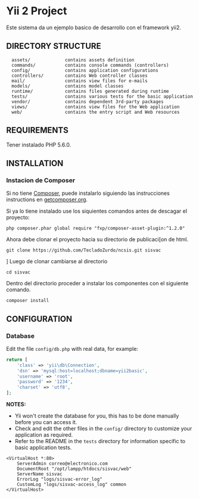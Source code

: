 Yii 2 Project
============================

Este sistema da un ejemplo basico de desarrollo con el framework yii2.

DIRECTORY STRUCTURE
-------------------

      assets/             contains assets definition
      commands/           contains console commands (controllers)
      config/             contains application configurations
      controllers/        contains Web controller classes
      mail/               contains view files for e-mails
      models/             contains model classes
      runtime/            contains files generated during runtime
      tests/              contains various tests for the basic application
      vendor/             contains dependent 3rd-party packages
      views/              contains view files for the Web application
      web/                contains the entry script and Web resources



REQUIREMENTS
------------

Tener instalado PHP 5.6.0.


INSTALLATION
------------

### Instacion de Composer

Si no tiene [Composer](http://getcomposer.org/), puede instalarlo siguiendo las instrucciones instructions
en [getcomposer.org](http://getcomposer.org/doc/00-intro.md#installation-nix).

Si ya lo tiene instalado use los siquientes comandos antes de descagar el proyecto:

~~~
php composer.phar global require "fxp/composer-asset-plugin:^1.2.0"
~~~

Ahora debe clonar el proyecto hacia su directorio de publicaci[on de html.

~~~
git clone https://github.com/TecladoZurdo/ncsis.git sisvac
~~~
]
Luego de clonar cambiarse al directorio 
~~~
cd sisvac
~~~

Dentro del directorio proceder a instalar los componentes con el siguiente comando.
~~~
composer install
~~~

CONFIGURATION
-------------

### Database

Edit the file `config/db.php` with real data, for example:

```php
return [
    'class' => 'yii\db\Connection',
    'dsn' => 'mysql:host=localhost;dbname=yii2basic',
    'username' => 'root',
    'password' => '1234',
    'charset' => 'utf8',
];
```

**NOTES:**
- Yii won't create the database for you, this has to be done manually before you can access it.
- Check and edit the other files in the `config/` directory to customize your application as required.
- Refer to the README in the `tests` directory for information specific to basic application tests.




```
<VirtualHost *:80>
    ServerAdmin correo@electronico.com
    DocumentRoot "/opt/lampp/htdocs/sisvac/web"
    ServerName sisvac
    ErrorLog "logs/sisvac-error_log"
    CustomLog "logs/sisvac-access_log" common
</VirtualHost>
```